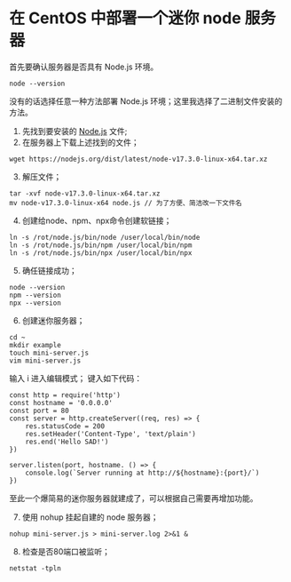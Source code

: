 # 在 CentOS 中部署一个迷你 node 服务器
首先要确认服务器是否具有 Node.js 环境。
```
node --version
```
没有的话选择任意一种方法部署 Node.js 环境；这里我选择了二进制文件安装的方法。



1.  先找到要安装的 [Node.js](https://nodejs.org/dist/latest/) 文件;
2.  在服务器上下载上述找到的文件；
```
wget https://nodejs.org/dist/latest/node-v17.3.0-linux-x64.tar.xz
```
3.  解压文件；
```
tar -xvf node-v17.3.0-linux-x64.tar.xz
mv node-v17.3.0-linux-x64 node.js // 为了方便、简洁改一下文件名
```
4. 创建给node、npm、npx命令创建软链接；
```
ln -s /rot/node.js/bin/node /user/local/bin/node
ln -s /rot/node.js/bin/npm /user/local/bin/npm
ln -s /rot/node.js/bin/npx /user/local/bin/npx
```
5. 确任链接成功；
```
node --version
npm --version
npx --version
```
6. 创建迷你服务器；
```
cd ~
mkdir example
touch mini-server.js
vim mini-server.js
```
输入 i 进入编辑模式；
键入如下代码：
```
const http = require('http')
const hostname = '0.0.0.0'
const port = 80
const server = http.createServer((req, res) => {
    res.statusCode = 200
    res.setHeader('Content-Type', 'text/plain')
    res.end('Hello SAD!')
})

server.listen(port, hostname. () => {
    console.log(`Server running at http://${hostname}:{port}/`)
})
```
至此一个爆简易的迷你服务器就建成了，可以根据自己需要再增加功能。

7. 使用 nohup 挂起自建的 node 服务器；
```
nohup mini-server.js > mini-server.log 2>&1 &
```
8. 检查是否80端口被监听；
```
netstat -tpln
```

